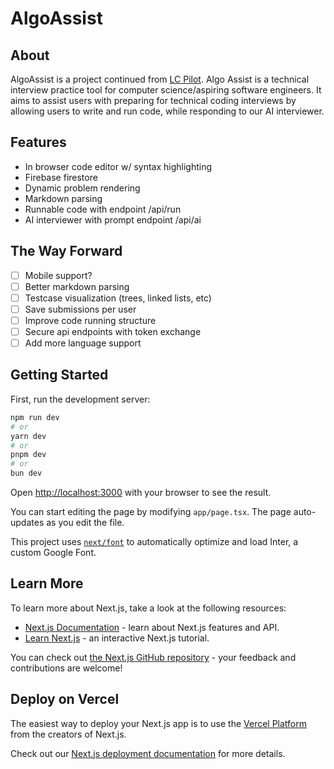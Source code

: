 # AlgoAssist

## About
AlgoAssist is a project continued from [LC Pilot](https://github.com/j1yl/lcpilot). Algo Assist is a technical interview practice tool for computer science/aspiring software engineers. It aims to assist users with preparing for technical coding interviews by allowing users to write and run code, while responding to our AI interviewer.

## Features
- In browser code editor w/ syntax highlighting
- Firebase firestore
- Dynamic problem rendering
- Markdown parsing
- Runnable code with endpoint /api/run
- AI interviewer with prompt endpoint /api/ai

## The Way Forward
- [ ] Mobile support?
- [ ] Better markdown parsing
- [ ] Testcase visualization (trees, linked lists, etc)
- [ ] Save submissions per user
- [ ] Improve code running structure
- [ ] Secure api endpoints with token exchange
- [ ] Add more language support

## Getting Started

First, run the development server:

```bash
npm run dev
# or
yarn dev
# or
pnpm dev
# or
bun dev
```

Open [http://localhost:3000](http://localhost:3000) with your browser to see the result.

You can start editing the page by modifying `app/page.tsx`. The page auto-updates as you edit the file.

This project uses [`next/font`](https://nextjs.org/docs/basic-features/font-optimization) to automatically optimize and load Inter, a custom Google Font.

## Learn More

To learn more about Next.js, take a look at the following resources:

- [Next.js Documentation](https://nextjs.org/docs) - learn about Next.js features and API.
- [Learn Next.js](https://nextjs.org/learn) - an interactive Next.js tutorial.

You can check out [the Next.js GitHub repository](https://github.com/vercel/next.js/) - your feedback and contributions are welcome!

## Deploy on Vercel

The easiest way to deploy your Next.js app is to use the [Vercel Platform](https://vercel.com/new?utm_medium=default-template&filter=next.js&utm_source=create-next-app&utm_campaign=create-next-app-readme) from the creators of Next.js.

Check out our [Next.js deployment documentation](https://nextjs.org/docs/deployment) for more details.
